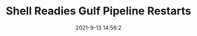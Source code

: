 ---
"title": "Shell Readies Gulf Pipeline Restarts"
"date": "2021-9-13 14:56:2"
"feed_name": "RIGZONE"
"feed_website": "http://www.rigzone.com/"
"feed_rss": "http://www.rigzone.com/news/rss/rigzone_latest.aspx"
"link": "https://www.rigzone.com/news/wire/shell_readies_gulf_pipeline_restarts-13-sep-2021-166423-article/?rss=true"
"file": "_posts/-a87c4fc3b557fb39f7529207d0aa0e5ef40bea43.md"
"accident": "0"
"drilling": "0"
---